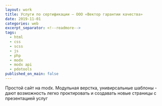 ```yaml
---
layout: work
title: Услуги по сертификации — ООО «Вектор гарантии качества»
date: 2019-11-01
categories: web
excerpt_separator: <!--readmore-->
tags:
  - html
  - css
  - scss
  - js
  - php
  - modx
  - modx api
  - pdotools
published_on_main: false
---
```

Простой сайт на modx. Модульная верстка, унивирсальные шаблоны - дают возможность легко проктировать и создавать новые страницы с презентацией услуг
